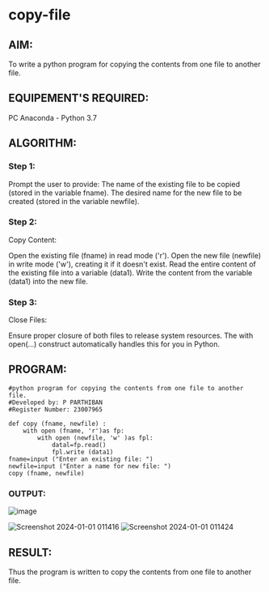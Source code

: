 # copy-file
## AIM:
To write a python program for copying the contents from one file to another file.
## EQUIPEMENT'S REQUIRED: 
PC
Anaconda - Python 3.7
## ALGORITHM: 
### Step 1:
Prompt the user to provide:
The name of the existing file to be copied (stored in the variable fname).
The desired name for the new file to be created (stored in the variable newfile).
### Step 2: 
Copy Content:

Open the existing file (fname) in read mode ('r').
Open the new file (newfile) in write mode ('w'), creating it if it doesn't exist.
Read the entire content of the existing file into a variable (data1).
Write the content from the variable (data1) into the new file.
### Step 3: 
 Close Files:

Ensure proper closure of both files to release system resources.
The with open(...) construct automatically handles this for you in Python.
 

## PROGRAM:
```
#python program for copying the contents from one file to another file.
#Developed by: P PARTHIBAN
#Register Number: 23007965

def copy (fname, newfile) :
    with open (fname, 'r')as fp:
        with open (newfile, 'w' )as fpl:
            datal=fp.read()
            fpl.write (data1)
fname=input ("Enter an existing file: ")
newfile=input ("Enter a name for new file: ")
copy (fname, newfile)
```
### OUTPUT:
![image](https://github.com/23007965/copy-file/assets/138971238/6776a3d9-2e9a-4b98-919f-0eb46f422506)


![Screenshot 2024-01-01 011416](https://github.com/23007965/copy-file/assets/138971238/326cadac-e60e-4178-9291-fbe467b18381)
![Screenshot 2024-01-01 011424](https://github.com/23007965/copy-file/assets/138971238/3f83b15d-e718-4133-bfae-f0d28e7e4c75)


## RESULT:
Thus the program is written to copy the contents from one file to another file.
